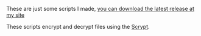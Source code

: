 These are just some scripts I made, [you can download the latest release at my site](https://4572.ddns.net/encrypt%20&%20decypt%20scripts%20V0.2.zip)

These scripts encrypt and decrypt files using the [Scrypt](https://www.tarsnap.com/scrypt.html).
